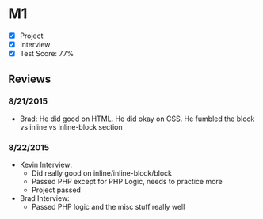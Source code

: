 # M1

- [x] Project
- [x] Interview
- [x] Test Score: 77%

## Reviews

### 8/21/2015

- Brad: He did good on HTML. He did okay on CSS. He fumbled the block vs inline vs inline-block section

### 8/22/2015

- Kevin Interview:
  - Did really good on inline/inline-block/block
  - Passed PHP except for PHP Logic, needs to practice more
  - Project passed
- Brad Interview:
  - Passed PHP logic and the misc stuff really well
